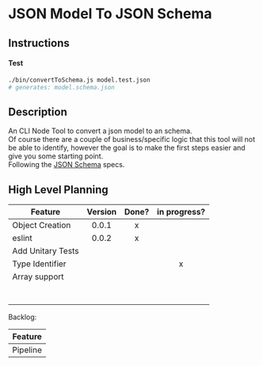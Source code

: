 # JSON Model To JSON Schema

## Instructions

#### Test
```sh
./bin/convertToSchema.js model.test.json
# generates: model.schema.json
```

## Description

An CLI Node Tool to convert a json model to an schema.  
Of course there are a couple of business/specific logic that this tool will not be able to identify, however the goal is to make the first steps easier and give you some starting point.  
Following the [JSON Schema](https://json-schema.org/) specs.  


## High Level Planning

| Feature | Version | Done? | in progress? |
| ------- |:-------:|:-----:|:-----------:|
| Object Creation | 0.0.1 | x | |
| eslint | 0.0.2 | x | |
| Add Unitary Tests | | | |
| Type Identifier | | | x |
| Array support | | | |
| | | | |
| | | | |
| | | | |
| | | | |
| | | | |
| | | | |
| | | | |

Backlog:

| Feature | 
| ------- |
| Pipeline |


